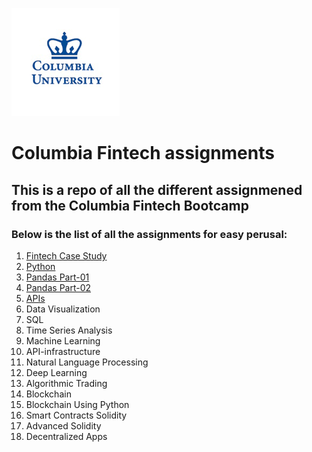 ![Fintech logo](images/columbia-university.gif)

# Columbia Fintech assignments

## This is a repo of all the different assignmened from the Columbia Fintech Bootcamp
### Below is the list of all the assignments for easy perusal:
1. [Fintech Case Study](https://github.com/manchester9/fintech/tree/master/01-fintech_case_study)
2. [Python]() 
3. [Pandas Part-01]()
4. [Pandas Part-02]()
5. [APIs]()
6. Data Visualization
7. SQL
8. Time Series Analysis
9. Machine Learning 
10. API-infrastructure
11. Natural Language Processing
12. Deep Learning 
13. Algorithmic Trading 
14. Blockchain
15. Blockchain Using Python
16. Smart Contracts Solidity
17. Advanced Solidity
18. Decentralized Apps
